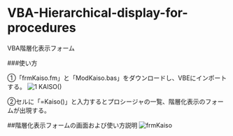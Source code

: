 # VBA-Hierarchical-display-for-procedures
VBA階層化表示フォーム

###使い方

①「frmKaiso.fm」と「ModKaiso.bas」をダウンロードし、VBEにインポートする。
![1 KAISO()](https://user-images.githubusercontent.com/73621859/126260383-018720ef-904d-48ed-a82c-41041c497c89.jpg)

②セルに「=Kaiso()」と入力するとプロシージャの一覧、階層化表示のフォームが出現する。

##階層化表示フォームの画面および使い方説明
![frmKaiso](https://user-images.githubusercontent.com/73621859/126260440-a3281d47-4e22-4098-b531-a1ca055104b7.jpg)
